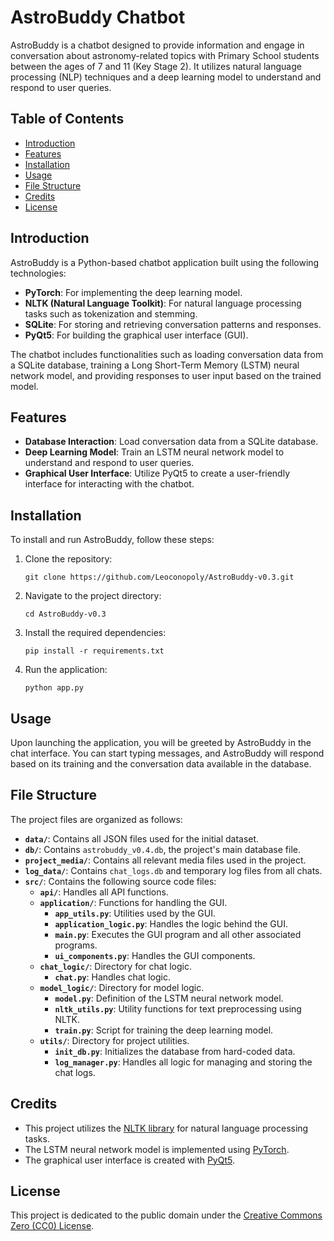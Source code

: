 # AstroBuddy Chatbot

AstroBuddy is a chatbot designed to provide information and engage in conversation about astronomy-related topics with Primary School students between the ages of 7 and 11 (Key Stage 2). It utilizes natural language processing (NLP) techniques and a deep learning model to understand and respond to user queries.

## Table of Contents

- [Introduction](#introduction)
- [Features](#features)
- [Installation](#installation)
- [Usage](#usage)
- [File Structure](#file-structure)
- [Credits](#credits)
- [License](#license)

## Introduction

AstroBuddy is a Python-based chatbot application built using the following technologies:

- **PyTorch**: For implementing the deep learning model.
- **NLTK (Natural Language Toolkit)**: For natural language processing tasks such as tokenization and stemming.
- **SQLite**: For storing and retrieving conversation patterns and responses.
- **PyQt5**: For building the graphical user interface (GUI).

The chatbot includes functionalities such as loading conversation data from a SQLite database, training a Long Short-Term Memory (LSTM) neural network model, and providing responses to user input based on the trained model.

## Features

- **Database Interaction**: Load conversation data from a SQLite database.
- **Deep Learning Model**: Train an LSTM neural network model to understand and respond to user queries.
- **Graphical User Interface**: Utilize PyQt5 to create a user-friendly interface for interacting with the chatbot.

## Installation

To install and run AstroBuddy, follow these steps:

1. Clone the repository:

    ```
    git clone https://github.com/Leoconopoly/AstroBuddy-v0.3.git
    ```

2. Navigate to the project directory:

    ```
    cd AstroBuddy-v0.3
    ```

3. Install the required dependencies:

    ```
    pip install -r requirements.txt
    ```

4. Run the application:

    ```
    python app.py
    ```

## Usage

Upon launching the application, you will be greeted by AstroBuddy in the chat interface. You can start typing messages, and AstroBuddy will respond based on its training and the conversation data available in the database.

## File Structure

The project files are organized as follows:

- **`data/`**: Contains all JSON files used for the initial dataset.  
- **`db/`**: Contains `astrobuddy_v0.4.db`, the project's main database file.  
- **`project_media/`**: Contains all relevant media files used in the project.
- **`log_data/`**: Contains `chat_logs.db` and temporary log files from all chats.
- **`src/`**: Contains the following source code files:
  - **`api/`**: Handles all API functions.
  - **`application/`**: Functions for handling the GUI.    
    - **`app_utils.py`**: Utilities used by the GUI.    
    - **`application_logic.py`**: Handles the logic behind the GUI.    
    - **`main.py`**: Executes the GUI program and all other associated programs.    
    - **`ui_components.py`**: Handles the GUI components.  
  - **`chat_logic/`**: Directory for chat logic.    
    - **`chat.py`**: Handles chat logic.  
  - **`model_logic/`**: Directory for model logic.    
    - **`model.py`**: Definition of the LSTM neural network model.    
    - **`nltk_utils.py`**: Utility functions for text preprocessing using NLTK.    
    - **`train.py`**: Script for training the deep learning model.  
  - **`utils/`**: Directory for project utilities.    
    - **`init_db.py`**: Initializes the database from hard-coded data.    
    - **`log_manager.py`**: Handles all logic for managing and storing the chat logs.

## Credits

- This project utilizes the [NLTK library](https://www.nltk.org/) for natural language processing tasks.
- The LSTM neural network model is implemented using [PyTorch](https://pytorch.org/).
- The graphical user interface is created with [PyQt5](https://www.riverbankcomputing.com/software/pyqt/intro).

## License

This project is dedicated to the public domain under the [Creative Commons Zero (CC0) License](https://creativecommons.org/publicdomain/zero/1.0/).